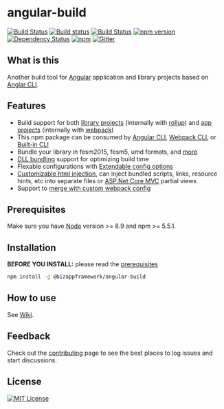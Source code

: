 angular-build
=====================

<!-- Badges section here. -->
[![Build Status](https://dev.azure.com/bizappframework/BizAppFramework/_apis/build/status/BizAppFramework.angular-build)](https://dev.azure.com/bizappframework/BizAppFramework/_build/latest?definitionId=35)
[![Build status](https://img.shields.io/appveyor/ci/mmzliveid/angular-build.svg?label=appveyor)](https://ci.appveyor.com/project/mmzliveid/angular-build)
[![Build Status](https://img.shields.io/travis/BizAppFramework/angular-build/master.svg?label=travis)](https://travis-ci.org/BizAppFramework/angular-build)
[![npm version](https://badge.fury.io/js/%40bizappframework%2Fangular-build.svg)](https://badge.fury.io/js/%40bizappframework%2Fangular-build)
[![Dependency Status](https://david-dm.org/bizappframework/angular-build.svg)](https://david-dm.org/bizappframework/angular-build)
[![npm](https://img.shields.io/npm/dm/@bizappframework/angular-build.svg)](https://www.npmjs.com/package/@bizappframework/angular-build)
[![Gitter](https://badges.gitter.im/BizAppFramework/angular-build.svg)](https://gitter.im/BizAppFramework/angular-build?utm_source=badge&utm_medium=badge&utm_campaign=pr-badge)

What is this
---------------

Another build tool for [Angular](https://github.com/angular/angular) application and library projects based on [Anglar CLI](https://github.com/angular/angular-cli).

Features
---------------

- Build support for both [library projects](https://github.com/BizAppFramework/angular-build/wiki/Build-Library-Projects) (internally with [rollup](https://github.com/rollup/rollup)) and [app projects](https://github.com/BizAppFramework/angular-build/wiki/Build-App-Projects) (internally with [webpack](https://github.com/webpack/webpack))
- This npm package can be consumed by [Angular CLI](https://github.com/BizAppFramework/angular-build/wiki/Angular-CLI-Integration), [Webpack CLI](https://github.com/BizAppFramework/angular-build/wiki/Webpack-CLI-Integration), or [Built-in CLI](https://github.com/BizAppFramework/angular-build/wiki/Build-with-Built-in-CLI)
- Bundle your library in fesm2015, fesm5, umd formats, and [more](https://github.com/BizAppFramework/angular-build/wiki/Build-Library-Projects)
- [DLL bundling](https://github.com/BizAppFramework/angular-build/wiki/DLL-Bundling) support for optimizing build time
- Flexable configurations with [Extendable config options](https://github.com/BizAppFramework/angular-build/wiki/Extending-Configs)
- [Customizable html injection](https://github.com/BizAppFramework/angular-build/wiki/Custom-Html-Injection), can inject bundled scripts, links, resource hints, etc into separate files or [ASP.Net Core MVC](https://docs.microsoft.com/en-us/aspnet/core/mvc/overview) partial views
- Support to [merge with custom webpack config](https://github.com/BizAppFramework/angular-build/wiki/Merge-with-Custom-Webpack-Config)

Prerequisites
---------------

Make sure you have [Node](https://nodejs.org/en/download/) version >= 8.9 and npm >= 5.5.1.

Installation
---------------

**BEFORE YOU INSTALL:** please read the [prerequisites](#prerequisites)

```bash
npm install -g @bizappframework/angular-build
```

How to use
---------------

See [Wiki](https://github.com/BizAppFramework/angular-build/wiki).

Feedback
---------------

Check out the [contributing](https://github.com/BizAppFramework/angular-build/blob/master/CONTRIBUTING.md) page to see the best places to log issues and start discussions.

License
---------------

[![MIT License](https://img.shields.io/badge/license-MIT-blue.svg?style=flat)](/LICENSE)